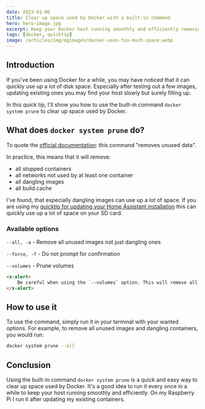 ```yaml
---
date: 2023-01-06
title: Clear up space used by Docker with a built-in command
hero: hero-image.jpg
excerpt: Keep your Docker host running smoothly and efficiently removing unnecessary data and free up space.
tags: [docker, quicktip]
image: /articles/img/ogimages/docker-uses-too-much-space.webp
---
```


## Introduction

If you've been using Docker for a while, you may have noticed that it can quickly use up a lot of disk space. Especially after testing out a few images, updating existing ones you may find your host slowly but surely filling up.

In this quick tip, I'll show you how to use the built-in command `docker system prune` to clear up space used by Docker.

## What does `docker system prune` do?

To quote the [official documentation](https://docs.docker.com/engine/reference/commandline/system_prune/): this command "removes unused data".

In practice, this means that it will remove:

- all stopped containers
- all networks not used by at least one container
- all dangling images
- all build cache

I've found, that especially dangling images can use up a lot of space. If you are using my [quicktip for updating your Home Assistant installation](/articles/updating-home-assistant-with-docker) this can quickly use up a lot of space on your SD card.

### Available options

`--all, -a` - Remove all unused images not just dangling ones

`--force, -f` - Do not prompt for confirmation

`--volumes` - Prune volumes

```html +parse
<x-alert>
    Be careful when using the `--volumes` option. This will remove all volumes that are not used by any containers and could potentially delete data you need!
</x-alert>
```

## How to use it

To use the command, simply run it in your terminal with your wanted options. For example, to remove all unused images and dangling containers, you would run:

```bash
docker system prune --all
```

## Conclusion

Using the built-in command `docker system prune` is a quick and easy way to clear up space used by Docker. It's a good idea to run it every once in a while to keep your host running smoothly and efficiently. On my Raspberry Pi I run it after updating my existing containers.
